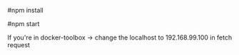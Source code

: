  #npm install
 
 #npm start

If you're in docker-toolbox -> change the localhost to 192.168.99.100 in fetch request
